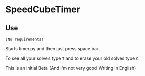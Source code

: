 # SpeedCubeTimer

## Use

    ¡No requirements!

Starts timer.py and then just press space bar.

To see all your solves type `T` and to erase your old solves type `C`.

This is an initial Beta (And I'm not very good Writing in English)